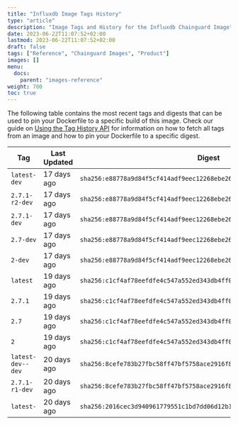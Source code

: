 ```yaml
---
title: "Influxdb Image Tags History"
type: "article"
description: "Image Tags and History for the Influxdb Chainguard Image"
date: 2023-06-22T11:07:52+02:00
lastmod: 2023-06-22T11:07:52+02:00
draft: false
tags: ["Reference", "Chainguard Images", "Product"]
images: []
menu:
  docs:
    parent: "images-reference"
weight: 700
toc: true
---
```


The following table contains the most recent tags and digests that can be used to pin your Dockerfile to a specific build of this image. Check our guide on [Using the Tag History API](/chainguard/chainguard-images/using-the-tag-history-api/) for information on how to fetch all tags from an image and how to pin your Dockerfile to a specific digest.

| Tag               | Last Updated | Digest                                                                    |
|-------------------|--------------|---------------------------------------------------------------------------|
| `latest-dev`      | 17 days ago  | `sha256:e88778a9d84f5cf414adf9eec12268ebe26df2bc21818303d910fd34671f780f` |
| `2.7.1-r2-dev`    | 17 days ago  | `sha256:e88778a9d84f5cf414adf9eec12268ebe26df2bc21818303d910fd34671f780f` |
| `2.7.1-dev`       | 17 days ago  | `sha256:e88778a9d84f5cf414adf9eec12268ebe26df2bc21818303d910fd34671f780f` |
| `2.7-dev`         | 17 days ago  | `sha256:e88778a9d84f5cf414adf9eec12268ebe26df2bc21818303d910fd34671f780f` |
| `2-dev`           | 17 days ago  | `sha256:e88778a9d84f5cf414adf9eec12268ebe26df2bc21818303d910fd34671f780f` |
| `latest`          | 19 days ago  | `sha256:c1cf4af78eefdfe4c547a552ed343db4ff0f8d320d6f6786386f7100ac1fdbe1` |
| `2.7.1`           | 19 days ago  | `sha256:c1cf4af78eefdfe4c547a552ed343db4ff0f8d320d6f6786386f7100ac1fdbe1` |
| `2.7`             | 19 days ago  | `sha256:c1cf4af78eefdfe4c547a552ed343db4ff0f8d320d6f6786386f7100ac1fdbe1` |
| `2`               | 19 days ago  | `sha256:c1cf4af78eefdfe4c547a552ed343db4ff0f8d320d6f6786386f7100ac1fdbe1` |
| `latest-dev--dev` | 20 days ago  | `sha256:8cefe783b27fbc58ff47bf5758ace2916f8a5ea04b34ddbfabfd4f6cbe41d4a3` |
| `2.7.1-r1-dev`    | 20 days ago  | `sha256:8cefe783b27fbc58ff47bf5758ace2916f8a5ea04b34ddbfabfd4f6cbe41d4a3` |
| `latest-`         | 20 days ago  | `sha256:2016cec3d940961779551c1bd7dd06d12b170fef2a82ca8443568894faa7108e` |
